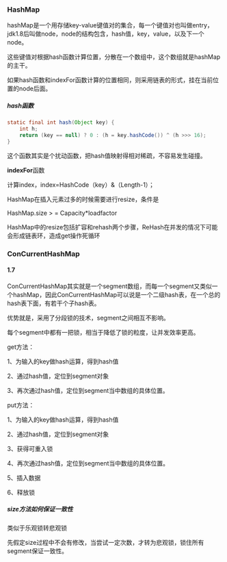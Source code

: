 ### HashMap

hashMap是一个用存储key-value键值对的集合，每一个键值对也叫做entry，jdk1.8后叫做node，node的结构包含，hash值，key，value，以及下一个node。

这些键值对根据hash函数计算位置，分散在一个数组中，这个数组就是hashMap的主干。

如果hash函数和indexFor函数计算的位置相同，则采用链表的形式，挂在当前位置的node后面。

##### hash函数

```java
static final int hash(Object key) {
    int h;
    return (key == null) ? 0 : (h = key.hashCode()) ^ (h >>> 16);
}
```
这个函数其实是个扰动函数，把hash值映射得相对稀疏，不容易发生碰撞。

**indexFor**函数

计算index，index=HashCode（key）&（Length-1）；



HashMap在插入元素过多的时候需要进行resize，条件是

HashMap.size > = Capacity*loadfactor

HashMap中的resize包括扩容和rehash两个步骤，ReHash在并发的情况下可能会形成链表环，造成get操作死循环



### ConCurrentHashMap

#### 1.7

ConCurrentHashMap其实就是一个segment数组，而每一个segment又类似一个hashMap，因此ConCurrentHashMap可以说是一个二级hash表，在一个总的hash表下面，有若干个子hash表。

优势就是，采用了分段锁的技术，segment之间相互不影响。

每个segment中都有一把锁，相当于降低了锁的粒度，让并发效率更高。

get方法：

1、为输入的key做hash运算，得到hash值

2、通过hash值，定位到segment对象

3、再次通过hash值，定位到segment当中数组的具体位置。

put方法：

1、为输入的key做hash运算，得到hash值

2、通过hash值，定位到segment对象

3、获得可重入锁

4、再次通过hash值，定位到segment当中数组的具体位置。

5、插入数据

6、释放锁

##### size方法如何保证一致性

类似于乐观锁转悲观锁

先假定size过程中不会有修改，当尝试一定次数，才转为悲观锁，锁住所有segment保证一致性。

